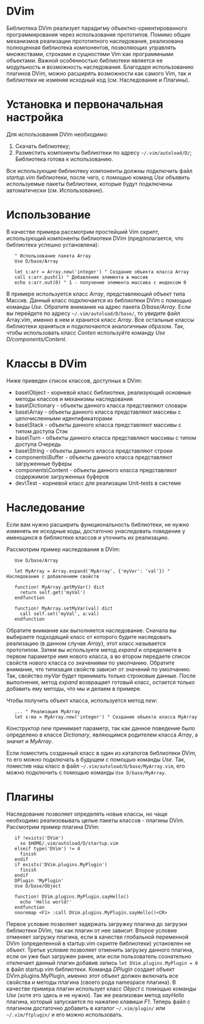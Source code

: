 DVim
===
Библиотека DVim реализует парадигму объектно-ориентированного программирования через использование прототипов. Помимо общих механизмов реализации прототипного наследования, реализована полноценная библиотека компонентов, позволяющих управлять множествами, строками и сущностями Vim как программными объектами. Важной особенностью библиотеки является ее модульность и возможность наследования. Благодаря использованию плагинов DVim, можно расширять возможности как самого Vim, так и библиотеки не изменяя исходный код (см. Наследование и Плагины).

Установка и первоначальная настройка
===
Для использования DVim необходимо:
1. Скачать библиотеку;
2. Разместить компоненты библиотеки по адресу `~/.vim/autoload/D/`;
Библиотека готова к использованию.

Все использующие библиотеку компоненты должны подключить файл *startup.vim* библиотеки, после чего, с помощью команд *Use* объявить используемые пакеты библиотеки, которые будут подключены автоматически (см. Использование).

Использование
===
В качестве примера рассмотрим простейший Vim скрипт, использующий компоненты библиотеки DVim (предполагается, что библиотека успешно установлена):
```
   " Использование пакета Array
   Use D/base/Array
   
   let s:arr = Array.new('integer') " Создание объекта класса Array
   call s:arr.push(1) " Добавление элемента в массив
   echo s:arr.out(0) " 1 - получение элемента массива с индексом 0
```
В примере используется класс *Array*, представляющий объект типа Массив. Данный класс подключается из библиотеки DVim с помощью команды *Use*. Обратите внимание на адрес пакета *D/base/Array*. Если вы перейдете по адресу `~/.vim/autoload/D/base/`, то увидите файл Array.vim, именно в нем и хранится класс *Array*. Все остальные классы библиотеки храняться и подключаются аналогичным образом. Так, чтобы использовать класс *Conten* используйте команду *Use D/components/Content*.

Классы в DVim
===
Ниже приведен список классов, доступных в DVim:
- base\Object - корневой класс библиотеки, реализующий основные методы классов и механизмы наследования
- base\Dictionary - объекты данного класса представляют словари
- base\Array - объекты данного класса представляют массивы с целочисленными идентификаторами
- base\Stack - объекты данного класса представляют массивы с типом доступа Стэк
- base\Turn - объекты данного класса представляют массивы с типом доступа Очередь
- base\String - объекты данного класса представляют строки
- components\Buffer - объекты данного класса представляют загруженные буферы
- components\Content - объекты данного класса представляют содержимое загруженных буферов
- dev\Test - корневой класс для реализации Unit-tests в системе

Наследование
===
Если вам нужно расширить функциональность библиотеки, не нужно изменять ее исходные коды, достаточно унаследовать поведение у имеющихся в библиотеке классов и уточнить их реализацию.

Рассмотрим пример наследования в DVim:
```
   Use D/base/Array
   
   let MyArray = Array.expand('MyArray', {'myVar': 'val'}) " Наследование с добавлением свойств
    
   function! MyArray.getMyVar() dict
     return self.get('myVal')
   endfunction
    
   function! MyArray.setMyVar(val) dict
     call self.set('myVal', a:val)
   endfunction
```
Обратите внимание как выполняется наследование. Сначала вы выбираете подходящий класс от которого будите наследовать реализацию (в данном случае *Array*), этот класс называется прототипом. Затем вы используете метод *expand* и определяете в первом параметре имя нового класса, а во втором передаете список свойств нового класса со значениями по умолчанию. Обратите внимание, что типизация свойств зависит от значений по умолчанию. Так, свойство *myVar* будет принимать только строковые данные. После выполнения, метод *expand* возвращает готовый класс, остается только добавить ему методы, что мы и делаем в примере.

Чтобы получить объект класса, используется метод *new*:
```
   ... " Реализация MyArray
   let s:ma = MyArray.new('integer') " Создание объекта класса MyArray
```
Конструктор *new* принимает параметр, так как данное поведение было определено в классе *Dictionary*, являющимся родителем класса *Array*, а значит и *MyArray*.

Если поместить созданный класс в один из каталогов библиотеки DVim, то его можно подключать в будущем с помощью команды *Use*. Так, поместив наш класс в файл `~/.vim/autoload/D/base/MyArray.vim`, его можно подключить с помощью команды `Use D/base/MyArray`.

Плагины
===
Наследование позволяет определять новые классы, но чаще необходимо реализовывать целые пакеты классов - плагины DVim. Рассмотрим пример плагина DVim:
```
   if !exists('DVim')
     so $HOME/.vim/autoload/D/startup.vim
   elseif type('DVim') != 4
     finish
   endif
   if exists('DVim.plugins.MyPlugin')
     finish
   endif
   DPlugin 'MyPlugin'
   Use D/base/Object
   
   function! DVim.plugins.MyPlugin.sayHello()
     echo 'Hello world!'
   endfunction
   nnoremap <F1> :call DVim.plugins.MyPlugin.sayHello()<CR>
```
Первое условие позволяет задержать загружку плагина до загрузки библиотеки DVim, так как плагин от нее зависит. Второе условие отменяет загрузку плагина, если в качестве глобальной переменной DVim (определенной в startup.vim скрипте библиотеки) установлен не объект. Третье условие позволяет отменить загрузку данного плагина, если он уже был загружен ранее, или если пользователь сознательно отключает данный плагин добавив запись `let DVim.plugins.MyPlugin = 0` в файл startup.vim библиотеки. Команда *DPlugin* создает объект DVim.plugins.MyPlugin, именно этот объект должен включать все свойства и методы плагина (своего рода namespace плагина). В качестве примера плагин использует класс *Object* с помощью команды *Use* (хотя это здесь и не нужно). Так же реализован метод *sayHello* плагина, который запускается по нажатию клавиши *F1*. Теперь файл с плагином достаточно добавить в каталог `~/.vim/plugin/` или `~/.vim/ftplugin/` и его можно использовать.
